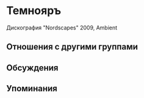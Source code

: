# Темнояръ

Дискография
"Nordscapes" 2009, Ambient

## Отношения с другими группами


## Обсуждения


## Упоминания

